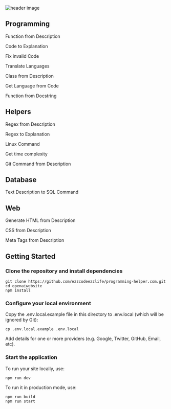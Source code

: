 ![header image](https://github.com/ezzcodeezzlife/programming-helper.com/blob/master/assets/header.JPG)


## Programming

Function from Description

Code to Explanation

Fix invalid Code

Translate Languages

Class from Description

Get Language from Code

Function from Docstring

## Helpers

Regex from Description

Regex to Explanation

Linux Command

Get time complexity

Git Command from Description

## Database

Text Description to SQL Command

## Web

Generate HTML from Description

CSS from Description

Meta Tags from Description

## Getting Started

### Clone the repository and install dependencies

```
git clone https://github.com/ezzcodeezzlife/programming-helper.com.git
cd openaiwebsite
npm install
```

### Configure your local environment

Copy the .env.local.example file in this directory to .env.local (which will be ignored by Git):

```
cp .env.local.example .env.local
```

Add details for one or more providers (e.g. Google, Twitter, GitHub, Email, etc).

### Start the application

To run your site locally, use:

```
npm run dev
```

To run it in production mode, use:

```
npm run build
npm run start
```
